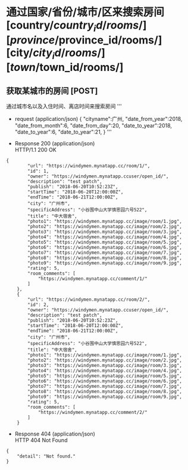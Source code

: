 # 通过国家/省份/城市/区来搜索房间 [country/$country_id/rooms/][province/$province_id/rooms/][city/$city_id/rooms/][town/$town_id/rooms/]

## 获取某城市的房间 [POST]
通过城市名以及入住时间、离店时间来搜索房间
'''
- request (application/json)
{
        "cityname":广州,
        "date_from_year":2018,
        "date_from_month":6,
        "date_from_day":20,
        "date_to_year":2018,
        "date_to_year":6,
        "date_to_year":21,
}
'''

- Response 200 (application/json)  
HTTP/1.1 200 OK  

```
{
        "url": "https://windymen.mynatapp.cc/room/1/",
        "id": 1,
        "owner": "https://windymen.mynatapp.ccuser/open_id/",
        "description": "test patch",
        "publish": "2018-06-20T10:52:23Z",
        "startTime": "2018-06-20T12:00:00Z",
        "endTime": "2018-06-21T12:00:00Z",
        "city": "广州市",
        "specificAddress": "小谷围中山大学慎思园六号522",
        "title": "中大宿舍",
        "photo1": "https://windymen.mynatapp.cc/image/room/1.jpg",
        "photo2": "https://windymen.mynatapp.cc/image/room/2.jpg",
        "photo3": "https://windymen.mynatapp.cc/image/room/3.jpg",
        "photo4": "https://windymen.mynatapp.cc/image/room/4.jpg",
        "photo5": "https://windymen.mynatapp.cc/image/room/5.jpg",
        "photo6": "https://windymen.mynatapp.cc/image/room/6.jpg",
        "photo7": "https://windymen.mynatapp.cc/image/room/7.jpg",
        "photo8": "https://windymen.mynatapp.cc/image/room/8.jpg",
        "photo9": "https://windymen.mynatapp.cc/image/room/9.jpg",
        "rating": 5,
        "room_comments": [
            "https://windymen.mynatapp.cc/comment/1/"
        ]
    },
    {
        "url": "https://windymen.mynatapp.cc/room/2/",
        "id": 2,
        "owner": "https://windymen.mynatapp.ccuser/open_id/",
        "description": "test patch",
        "publish": "2018-06-20T10:52:23Z",
        "startTime": "2018-06-20T12:00:00Z",
        "endTime": "2018-06-21T12:00:00Z",
        "city": "广州市",
        "specificAddress": "小谷围中山大学慎思园六号522",
        "title": "中大宿舍",
        "photo1": "https://windymen.mynatapp.cc/image/room/1.jpg",
        "photo2": "https://windymen.mynatapp.cc/image/room/2.jpg",
        "photo3": "https://windymen.mynatapp.cc/image/room/3.jpg",
        "photo4": "https://windymen.mynatapp.cc/image/room/4.jpg",
        "photo5": "https://windymen.mynatapp.cc/image/room/5.jpg",
        "photo6": "https://windymen.mynatapp.cc/image/room/6.jpg",
        "photo7": "https://windymen.mynatapp.cc/image/room/7.jpg",
        "photo8": "https://windymen.mynatapp.cc/image/room/8.jpg",
        "photo9": "https://windymen.mynatapp.cc/image/room/9.jpg",
        "rating": 5,
        "room_comments": [
            "https://windymen.mynatapp.cc/comment/2/"
        ]
    }
```



- Response 404 (application/json)   
HTTP 404 Not Found  

```
{  
    "detail": "Not found."   
}
```
